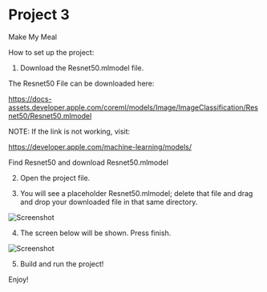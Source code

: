 # Project 3

Make My Meal

How to set up the project:

1. Download the Resnet50.mlmodel file.

The Resnet50 File can be downloaded here:

https://docs-assets.developer.apple.com/coreml/models/Image/ImageClassification/Resnet50/Resnet50.mlmodel

NOTE: If the link is not working, visit:

https://developer.apple.com/machine-learning/models/

Find Resnet50 and download Resnet50.mlmodel

2. Open the project file.

3. You will see a placeholder Resnet50.mlmodel; delete that file and drag and drop your downloaded file in that same directory.
 
![Screenshot](screen1.png)

4. The screen below will be shown. Press finish.

![Screenshot](screen2.png)

5. Build and run the project!

Enjoy!
